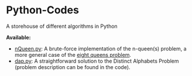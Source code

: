 # Python-Codes
A storehouse of different algorithms in Python

**Available:**
 - [nQueen.py](https://github.com/sherlockdoyle/Python-Codes/blob/master/nQueen.py): A brute-force implementation of the n-queen(s) problem, a more general case of the [eight queens problem](https://en.wikipedia.org/wiki/Eight_queens_puzzle).
 - [dap.py](https://github.com/sherlockdoyle/Python-Codes/blob/master/dap.py): A straightforward solution to the Distinct Alphabets Problem (problem description can be found in the code).
